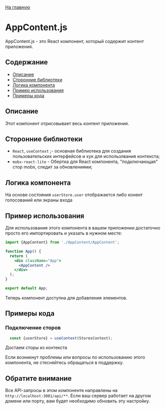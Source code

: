 [На главную](../../../README.md)

# AppContent.js

AppContent.js - это React компонент, который содержит контент приложения.

## Содержание

- [Описание](#Описание)
- [Сторонние библиотеки](#Сторонние-библиотеки)
- [Логика компонента](#Логика-компонента)
- [Пример использования](#Пример-использования)
- [Примеры кода](#Примеры-кода)

## Описание

Этот компонент отрисовывает весь контент приложения.

## Сторонние библиотеки

- `React`, `useContext` ;- основная библиотека для создания пользовательских интерфейсов и хук для использлвания контекста;
- `mobx-react-lite` - Обертка для React компонента, "подключающая" стор mobx, следит за обновлениями;

## Логика компонента

На основе состояния `userStore.user` отображается либо конент голосований или экраны входа

## Пример использования

Для использования этого компонента в вашем приложении достаточно просто его импортировать и указать в нужном месте:

```jsx
import {AppContent} from './AppContent/AppContent';

function App() {
  return (
    <div className="App">
      <AppContent />
    </div>
  );
}

export default App;
```

Теперь компонент доступна для добавления элементов.

## Примеры кода

### Подключение сторов

```jsx
  const {userStore} = useContext(StoresContext);
```

Достаем сторы из контекста

Если возникнут проблемы или вопросы по использованию этого компонента, не стесняйтесь обращаться в поддержку.

## Обратите внимание

Все API-запросы в этом компоненте направлены на `http://localhost:3001/api/**`. Если ваш сервер работает на другом домене или порту, вам будет необходимо обновить эту настройку.

